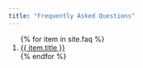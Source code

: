 ```yaml
---
title: "Frequently Asked Questions"
---
```


<ol>
{% for item in site.faq %}
    <li>
        <a href="{{ item.url }}">
            {{ item.title }}
        </a>
    </li>
{% endfor %}
</ol>
